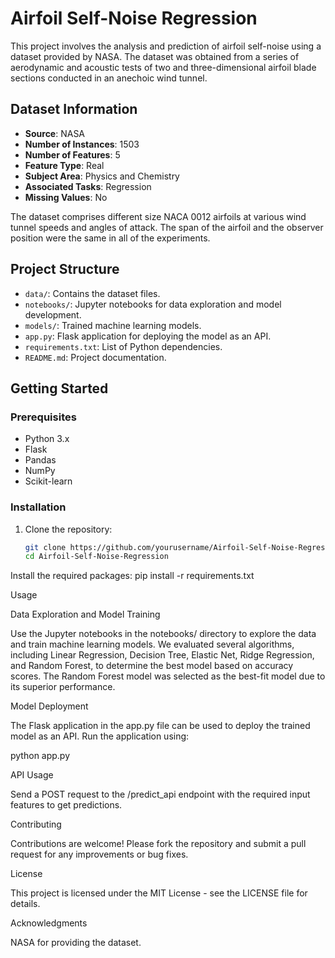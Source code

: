 # Airfoil Self-Noise Regression

This project involves the analysis and prediction of airfoil self-noise using a dataset provided by NASA. The dataset was obtained from a series of aerodynamic and acoustic tests of two and three-dimensional airfoil blade sections conducted in an anechoic wind tunnel.

## Dataset Information

- **Source**: NASA
- **Number of Instances**: 1503
- **Number of Features**: 5
- **Feature Type**: Real
- **Subject Area**: Physics and Chemistry
- **Associated Tasks**: Regression
- **Missing Values**: No

The dataset comprises different size NACA 0012 airfoils at various wind tunnel speeds and angles of attack. The span of the airfoil and the observer position were the same in all of the experiments.

## Project Structure

- `data/`: Contains the dataset files.
- `notebooks/`: Jupyter notebooks for data exploration and model development.
- `models/`: Trained machine learning models.
- `app.py`: Flask application for deploying the model as an API.
- `requirements.txt`: List of Python dependencies.
- `README.md`: Project documentation.

## Getting Started

### Prerequisites

- Python 3.x
- Flask
- Pandas
- NumPy
- Scikit-learn

### Installation

1. Clone the repository:
   ```bash
   git clone https://github.com/yourusername/Airfoil-Self-Noise-Regression.git
   cd Airfoil-Self-Noise-Regression


Install the required packages:
pip install -r requirements.txt



Usage

Data Exploration and Model Training

Use the Jupyter notebooks in the notebooks/ directory to explore the data and train machine learning models. We evaluated several algorithms, including Linear Regression, Decision Tree, Elastic Net, Ridge Regression, and Random Forest, to determine the best model based on accuracy scores. The Random Forest model was selected as the best-fit model due to its superior performance.


Model Deployment

The Flask application in the app.py file can be used to deploy the trained model as an API. Run the application using:


python app.py

API Usage

Send a POST request to the /predict_api endpoint with the required input features to get predictions.


Contributing

Contributions are welcome! Please fork the repository and submit a pull request for any improvements or bug fixes.


License

This project is licensed under the MIT License - see the LICENSE file for details.


Acknowledgments

NASA for providing the dataset.
